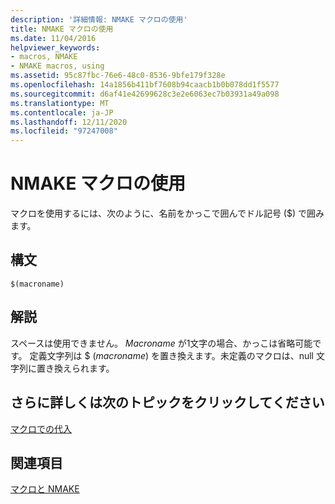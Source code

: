 ```yaml
---
description: '詳細情報: NMAKE マクロの使用'
title: NMAKE マクロの使用
ms.date: 11/04/2016
helpviewer_keywords:
- macros, NMAKE
- NMAKE macros, using
ms.assetid: 95c87fbc-76e6-48c0-8536-9bfe179f328e
ms.openlocfilehash: 14a1856b411bf7608b94caacb1b0b078dd1f5577
ms.sourcegitcommit: d6af41e42699628c3e2e6063ec7b03931a49a098
ms.translationtype: MT
ms.contentlocale: ja-JP
ms.lasthandoff: 12/11/2020
ms.locfileid: "97247008"
---
```

# <a name="using-an-nmake-macro"></a>NMAKE マクロの使用

マクロを使用するには、次のように、名前をかっこで囲んでドル記号 ($) で囲みます。

## <a name="syntax"></a>構文

```
$(macroname)
```

## <a name="remarks"></a>解説

スペースは使用できません。 *Macroname* が1文字の場合、かっこは省略可能です。 定義文字列は $ (*macroname*) を置き換えます。未定義のマクロは、null 文字列に置き換えられます。

## <a name="what-do-you-want-to-know-more-about"></a>さらに詳しくは次のトピックをクリックしてください

[マクロでの代入](macro-substitution.md)

## <a name="see-also"></a>関連項目

[マクロと NMAKE](macros-and-nmake.md)
